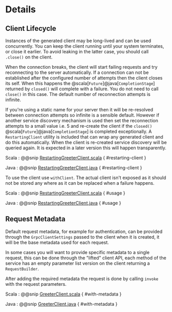 # Details

## Client Lifecycle

Instances of the generated client may be long-lived and can be used concurrently.
You can keep the client running until your system terminates, or close it earlier. To
avoid leaking in the latter case, you should call `.close()` on the client.

When the connection breaks, the client will start failing requests and try reconnecting
to the server automatically.  If a connection can not be established after the configured number of attempts then
the client closes its self. When this happens the @scala[`Future`]@java[`CompletionStage`] 
returned by `closed()` will complete with a failure. You do not need to call `close()` in
this case. The default number of reconnection attempts is infinite.

If you're using a static name for your server then it will
be re-resolved between connection attempts so infinite is a sensible default. However
if another service discovery mechanism is used then set the reconnection attempts to
a small value i.e. 5 and re-create the client if the `closed()` @scala[`Future`]@java[`CompletionStage`]
is completed exceptionally. A `RestartingClient` utility is included that can wrap any
generated client and do this automatically. When the client is re-created service discovery
will be queried again. It is expected in a later version this will happen transparently.

Scala
:  @@snip [RestartingGreeterClient.scala](/plugin-tester-scala/src/main/scala/example/myapp/helloworld/RestartingGreeterClient.scala) { #restarting-client }

Java
:  @@snip [RestartingGreeterClient.java](/plugin-tester-java/src/main/java/example/myapp/helloworld/RestartingGreeterClient.java) { #restarting-client }


To use the client use `withClient`. The actual client isn't exposed as it should not be stored
any where as it can be replaced when a failure happens.

Scala
:  @@snip [RestartingGreeterClient.scala](/plugin-tester-scala/src/main/scala/example/myapp/helloworld/RestartingGreeterClient.scala) { #usage }

Java
:  @@snip [RestartingGreeterClient.java](/plugin-tester-java/src/main/java/example/myapp/helloworld/RestartingGreeterClient.java) { #usage }


## Request Metadata

Default request metadata, for example for authentication, can be provided through the
`GrpcClientSettings` passed to the client when it is created, it will be the base metadata used for each request.

In some cases you will want to provide specific metadata to a single request, this can be done through the "lifted"
client API, each method of the service has an empty parameter list version on the client returning a `RequestBuilder`.

After adding the required metadata the request is done by calling `invoke` with the request parameters.

Scala
:  @@snip [GreeterClient.scala](/plugin-tester-scala/src/main/scala/example/myapp/helloworld/LiftedGreeterClient.scala) { #with-metadata }

Java
:  @@snip [GreeterClient.java](/plugin-tester-java/src/main/java/example/myapp/helloworld/LiftedGreeterClient.java) { #with-metadata }


